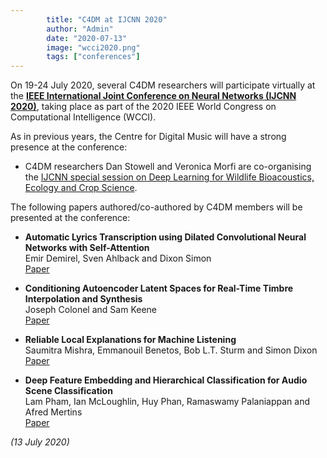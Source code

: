 ```yaml
---
        title: "C4DM at IJCNN 2020"
        author: "Admin"
        date: "2020-07-13"
        image: "wcci2020.png"
        tags: ["conferences"]
---
```


<p></p>

On 19-24 July 2020, several C4DM researchers will participate virtually at the <b>[IEEE International Joint Conference on Neural Networks (IJCNN 2020)](https://wcci2020.org/)</b>, taking place as part of the 2020 IEEE World Congress on Computational Intelligence (WCCI). 

As in previous years, the Centre for Digital Music will have a strong presence at the conference:

* C4DM researchers Dan Stowell and Veronica Morfi are co-organising the [IJCNN special session on Deep Learning for Wildlife Bioacoustics, Ecology and Crop Science](http://c4dm.eecs.qmul.ac.uk/news/news.2019-12-17.Bioacoustics_special_session_at_IJCNN.html).

The following papers authored/co-authored by C4DM members will be presented at the conference:

* <b>Automatic Lyrics Transcription using Dilated Convolutional Neural Networks with Self-Attention</b>
<br>Emir Demirel, Sven Ahlback and Dixon Simon
<br>[Paper](https://arxiv.org/abs/2007.06486)

* <b>Conditioning Autoencoder Latent Spaces for Real-Time Timbre Interpolation and Synthesis</b>
<br>Joseph Colonel and Sam Keene
<br>[Paper](https://arxiv.org/abs/2001.11296)

* <b>Reliable Local Explanations for Machine Listening</b>
<br>Saumitra Mishra, Emmanouil Benetos, Bob L.T. Sturm and Simon Dixon
<br>[Paper](https://www.turing.ac.uk/research/publications/reliable-local-explanations-machine-listening)

* <b>Deep Feature Embedding and Hierarchical Classification for Audio Scene Classification</b>
<br>Lam Pham, Ian McLoughlin, Huy Phan, Ramaswamy Palaniappan and Afred Mertins
<br>[Paper](https://arxiv.org/abs/2002.04857)


<i>(13 July 2020)</i>
